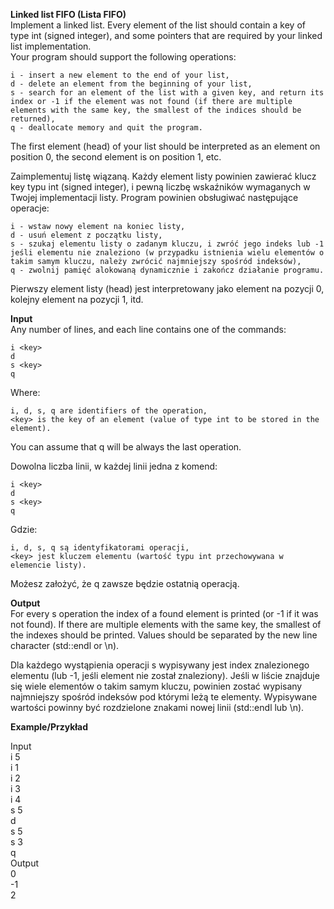 **Linked list FIFO (Lista FIFO)**<br>
Implement a linked list. Every element of the list should contain a key of type int (signed integer), and some pointers that are required by your linked list implementation.<br>
Your program should support the following operations:

    i - insert a new element to the end of your list,
    d - delete an element from the beginning of your list,
    s - search for an element of the list with a given key, and return its index or -1 if the element was not found (if there are multiple elements with the same key, the smallest of the indices should be returned),
    q - deallocate memory and quit the program.

The first element (head) of your list should be interpreted as an element on position 0, the second element is on position 1, etc.

Zaimplementuj listę wiązaną. Każdy element listy powinien zawierać klucz key typu int (signed integer), i pewną liczbę wskaźników wymaganych w Twojej implementacji listy.
Program powinien obsługiwać następujące operacje:

    i - wstaw nowy element na koniec listy,
    d - usuń element z początku listy,
    s - szukaj elementu listy o zadanym kluczu, i zwróć jego indeks lub -1 jeśli elementu nie znaleziono (w przypadku istnienia wielu elementów o takim samym kluczu, należy zwrócić najmniejszy spośród indeksów),
    q - zwolnij pamięć alokowaną dynamicznie i zakończ działanie programu.

Pierwszy element listy (head) jest interpretowany jako element na pozycji 0, kolejny element na pozycji 1, itd.<br>

**Input**<br>
Any number of lines, and each line contains one of the commands:

    i <key>
    d
    s <key>
    q

Where:

    i, d, s, q are identifiers of the operation,
    <key> is the key of an element (value of type int to be stored in the element).

You can assume that q will be always the last operation.

Dowolna liczba linii, w każdej linii jedna z komend:

    i <key>
    d
    s <key>
    q

Gdzie:

    i, d, s, q są identyfikatorami operacji,
    <key> jest kluczem elementu (wartość typu int przechowywana w elemencie listy).

Możesz założyć, że q zawsze będzie ostatnią operacją.<br>

**Output**<br>
For every s operation the index of a found element is printed (or -1 if it was not found). If there are multiple elements with the same key, the smallest of the indexes should be printed. Values should be separated by the new line character (std::endl or \n).

Dla każdego wystąpienia operacji s wypisywany jest index znalezionego elementu (lub -1, jeśli element nie został znaleziony). Jeśli w liście znajduje się wiele elementów o takim samym kluczu, powinien zostać wypisany najmniejszy spośród indeksów pod którymi leżą te elementy. Wypisywane wartości powinny być rozdzielone znakami nowej linii (std::endl lub \n).

**Example/Przykład**<br>

Input<br>
i 5<br>
i 1<br>
i 2<br>
i 3<br>
i 4<br>
s 5<br>
d<br>
s 5<br>
s 3<br>
q<br>
Output<br>
0<br>
-1<br>
2<br>
